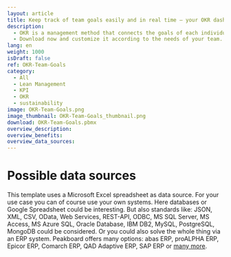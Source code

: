 ```yaml
---
layout: article
title: Keep track of team goals easily and in real time – your OKR dashboard for employee motivation
description: 
  - OKR is a management method that connects the goals of each individual employee with the company's goals. This template displays up to four objectives and three key results each. The data is retrieved from an Excel sheet but this can also be replaced by another data source, such as Google Spreadsheet.
  - Download now and customize it according to the needs of your team. Through the transparent presentation of the tasks and the measurability of their progress, your employees will realize that they are actively contributing to the success of the company and will be motivated in a sustainable way.
lang: en
weight: 1000
isDraft: false
ref: OKR-Team-Goals
category:
  - All
  - Lean Management
  - KPI
  - OKR
  - sustainability
image: OKR-Team-Goals.png
image_thumbnail: OKR-Team-Goals_thumbnail.png
download: OKR-Team-Goals.pbmx
overview_description:
overview_benefits:
overview_data_sources:
---
```

# Possible data sources
This template uses a Microsoft Excel spreadsheet as data source. For your use case you can of course use your own systems. Here databases or Google Spreadsheet could be interesting. But also standards like: JSON, XML, CSV, OData, Web Services, REST-API, ODBC, MS SQL Server, MS Access, MS Azure SQL, Oracle Database, IBM DB2, MySQL, PostgreSQL, MongoDB could be considered. Or you could also solve the whole thing via an ERP system. Peakboard offers many options: abas ERP, proALPHA ERP, Epicor ERP, Comarch ERP, QAD Adaptive ERP, SAP ERP or [many more](https://peakboard.com/schnittstellen/).

